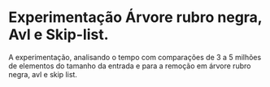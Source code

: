 # Experimentação Árvore rubro negra, Avl e Skip-list.
A experimentação, analisando o tempo com comparações de 3 a 5 milhões de elementos do tamanho da entrada e para a remoção em árvore rubro negra, avl e skip list.

